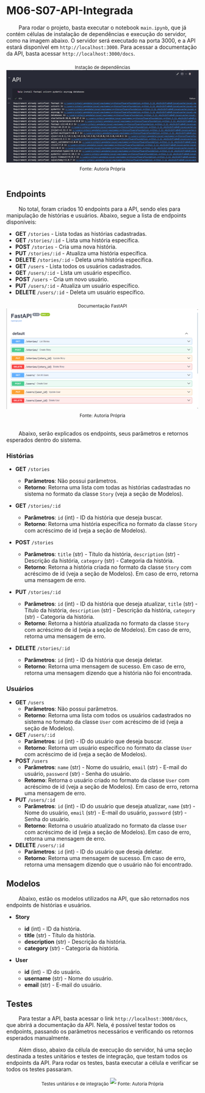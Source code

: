 # M06-S07-API-Integrada

&emsp;&emsp; Para rodar o projeto, basta executar o notebook `main.ipynb`, que já contém células de instalação de dependências e execução do servidor, como na imagem abaixo. O servidor será executado na porta 3000, e a API estará disponível em `http://localhost:3000`. Para acessar a documentação da API, basta acessar `http://localhost:3000/docs`.

<div style="text-align: center;">
    <sub>Instação de dependências</sub>
    <img src="./img/API-install-dependencies.png" />
    <sub>Fonte: Autoria Própria</sub>
</div>

<br>

## Endpoints

&emsp;&emsp; No total, foram criados 10 endpoints para a API, sendo eles para manipulação de histórias e usuários. Abaixo, segue a lista de endpoints disponíveis:

- **GET** `/stories` - Lista todas as histórias cadastradas.
- **GET** `/stories/:id` - Lista uma história específica.
- **POST** `/stories` - Cria uma nova história.
- **PUT** `/stories/:id` - Atualiza uma história específica.
- **DELETE** `/stories/:id` - Deleta uma história específica.
- **GET** `/users` - Lista todos os usuários cadastrados.
- **GET** `/users/:id` - Lista um usuário específico.
- **POST** `/users` - Cria um novo usuário.
- **PUT** `/users/:id` - Atualiza um usuário específico.
- **DELETE** `/users/:id` - Deleta um usuário específico.


<div style="text-align: center;">
    <sub>Documentação FastAPI</sub>
    <img src="./img/API-all-endpoints.png" />
    <sub>Fonte: Autoria Própria</sub>
</div>

<br>

&emsp;&emsp; Abaixo, serão explicados os endpoints, seus parâmetros e retornos esperados dentro do sistema.

### Histórias

- **GET** `/stories`
    - **Parâmetros**: Não possui parâmetros.
    - **Retorno**: Retorna uma lista com todas as histórias cadastradas no sistema no formato da classe `Story` (veja a seção de Modelos).

- **GET** `/stories/:id`
    - **Parâmetros**: `id` (int) - ID da história que deseja buscar.
    - **Retorno**: Retorna uma história específica no formato da classe `Story` com acréscimo de id (veja a seção de Modelos).

- **POST** `/stories`
    - **Parâmetros**: `title` (str) - Título da história, `description` (str) - Descrição da história, `category` (str) - Categoria da história.
    - **Retorno**: Retorna a história criada no formato da classe `Story` com acréscimo de id (veja a seção de Modelos). Em caso de erro, retorna uma mensagem de erro.

- **PUT** `/stories/:id`
    - **Parâmetros**: `id` (int) - ID da história que deseja atualizar, `title` (str) - Título da história, `description` (str) - Descrição da história, `category` (str) - Categoria da história.
    - **Retorno**: Retorna a história atualizada no formato da classe `Story` com acréscimo de id (veja a seção de Modelos). Em caso de erro, retorna uma mensagem de erro.

- **DELETE** `/stories/:id`
    - **Parâmetros**: `id` (int) - ID da história que deseja deletar.
    - **Retorno**: Retorna uma mensagem de sucesso. Em caso de erro, retorna uma mensagem dizendo que a história não foi encontrada.

### Usuários
- **GET** `/users`
    - **Parâmetros**: Não possui parâmetros.
    - **Retorno**: Retorna uma lista com todos os usuários cadastrados no sistema no formato da classe `User` com acréscimo de id (veja a seção de Modelos).
- **GET** `/users/:id`
    - **Parâmetros**: `id` (int) - ID do usuário que deseja buscar.
    - **Retorno**: Retorna um usuário específico no formato da classe `User` com acréscimo de id (veja a seção de Modelos).
- **POST** `/users`
    - **Parâmetros**: `name` (str) - Nome do usuário, `email` (str) - E-mail do usuário, `password` (str) - Senha do usuário.
    - **Retorno**: Retorna o usuário criado no formato da classe `User` com acréscimo de id (veja a seção de Modelos). Em caso de erro, retorna uma mensagem de erro.
- **PUT** `/users/:id`
    - **Parâmetros**: `id` (int) - ID do usuário que deseja atualizar, `name` (str) - Nome do usuário, `email` (str) - E-mail do usuário, `password` (str) - Senha do usuário.
    - **Retorno**: Retorna o usuário atualizado no formato da classe `User` com acréscimo de id (veja a seção de Modelos). Em caso de erro, retorna uma mensagem de erro.
- **DELETE** `/users/:id`
    - **Parâmetros**: `id` (int) - ID do usuário que deseja deletar.
    - **Retorno**: Retorna uma mensagem de sucesso. Em caso de erro, retorna uma mensagem dizendo que o usuário não foi encontrado.

## Modelos
&emsp;&emsp; Abaixo, estão os modelos utilizados na API, que são retornados nos endpoints de histórias e usuários.

- **Story**
    - **id** (int) - ID da história.
    - **title** (str) - Título da história.
    - **description** (str) - Descrição da história.
    - **category** (str) - Categoria da história.

- **User**
    - **id** (int) - ID do usuário.
    - **username** (str) - Nome do usuário.
    - **email** (str) - E-mail do usuário.

## Testes
&emsp;&emsp; Para testar a API, basta acessar o link `http://localhost:3000/docs`, que abrirá a documentação da API. Nela, é possível testar todos os endpoints, passando os parâmetros necessários e verificando os retornos esperados manualmente.

&emsp;&emsp; Além disso, abaixo da célula de execução do servidor, há uma seção destinada a testes unitários e testes de integração, que testam todos os endpoints da API. Para rodar os testes, basta executar a célula e verificar se todos os testes passaram.

<div style="text-align: center;">
    <sub>Testes unitários e de integração</sub>
    <img src="./img/API-tests.png" />
    <sub>Fonte: Autoria Própria</sub>
</div>
